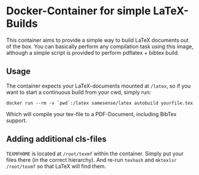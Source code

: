 Docker-Container for simple LaTeX-Builds
========================================

This container aims to provide a simple way to build LaTeX documents out of the
box. You can basically perform any compilation task using this image, although a
simple script is provided to perform pdflatex + bibtex build.

Usage
-----

The container expects your LaTeX-documents mounted at `/latex`, so if you want
to start a continuous build from your cwd, simply run:

    docker run --rm -v `pwd`:/latex samesense/latex autobuild yourfile.tex

Which will compile your tex-file to a PDF-Document, including BibTex support.

Adding additional cls-files
-----------------------------

`TEXMFHOME` is located at `/root/texmf` within the container. Simply put your
files there (in the correct hierarchy). And re-run `texhash` and `mktexlsr
/root/texmf` so that LaTeX will find them.
